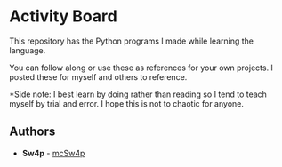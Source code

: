 # Activity Board

This repository has the Python programs I made while learning the language. 

You can follow along or use these as references for your own projects. I posted these for myself and others to reference.

*Side note: I best learn by doing rather than reading so I tend to teach myself by trial and error. I hope this is not to chaotic for anyone.

## Authors
* **Sw4p** - [mcSw4p](https://github.com/mcSw4p)